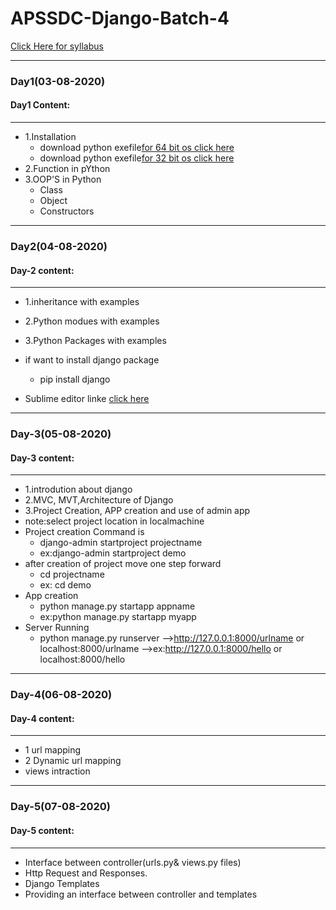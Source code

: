 # APSSDC-Django-Batch-4

[Click Here for syllabus](https://drive.google.com/file/d/1OnBUWHxKIa0ixTU8uKrWTGCE7HB3PbGl/view)

_____
### Day1(03-08-2020)
#### Day1 Content:
_____
- 1.Installation
  - download python exefile[for 64 bit os click here](https://www.python.org/ftp/python/3.6.6/python-3.6.6-amd64.exe)
  - download python exefile[for 32 bit os click here](https://www.python.org/ftp/python/3.6.6/python-3.6.6.exe)
- 2.Function in pYthon 
- 3.OOP'S in Python
  - Class
  - Object
  - Constructors
  
 ____
### Day2(04-08-2020)
#### Day-2 content:
_____

- 1.inheritance with examples
- 2.Python modues with examples
- 3.Python Packages with examples

- if want to install django package
    - pip install django
- Sublime editor linke [click here](https://www.sublimetext.com/3)

 ____
### Day-3(05-08-2020)
#### Day-3 content:
_____

- 1.introdution about django
- 2.MVC, MVT,Architecture of Django
- 3.Project Creation, APP creation and use of
admin app
 - note:select project location in localmachine
  - Project creation Command is 
    - django-admin startproject projectname
    - ex:django-admin startproject demo
  - after creation of project move one step forward 
      - cd projectname
      - ex: cd demo
  - App creation
      - python manage.py startapp appname
      - ex:python manage.py startapp myapp
  - Server Running
      - python manage.py runserver
        -->http://127.0.0.1:8000/urlname or localhost:8000/urlname
        -->ex:http://127.0.0.1:8000/hello or localhost:8000/hello
  ____
### Day-4(06-08-2020)
#### Day-4 content:
_____    
  - 1 url mapping
  - 2 Dynamic url mapping
  - views intraction
 ____
### Day-5(07-08-2020)
#### Day-5 content:
_____
- Interface between controller(urls.py& views.py files)
- Http Request and Responses.
- Django Templates
- Providing an interface between controller and
templates

